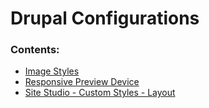 # Drupal Configurations

### Contents:

- [Image Styles](https://github.com/davidloop/drupal-configurations/tree/main/Image%20Styles)
- [Responsive Preview Device](https://github.com/davidloop/drupal-configurations/tree/main/Responsive%20Preview%20Device)
- [Site Studio - Custom Styles - Layout](https://github.com/davidloop/drupal-configurations/tree/main/Site%20Studio/Custom%20Styles/Layout)
